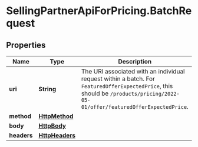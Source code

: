 # SellingPartnerApiForPricing.BatchRequest

## Properties
Name | Type | Description | Notes
------------ | ------------- | ------------- | -------------
**uri** | **String** | The URI associated with an individual request within a batch. For `FeaturedOfferExpectedPrice`, this should be `/products/pricing/2022-05-01/offer/featuredOfferExpectedPrice`. | 
**method** | [**HttpMethod**](HttpMethod.md) |  | 
**body** | [**HttpBody**](HttpBody.md) |  | [optional] 
**headers** | [**HttpHeaders**](HttpHeaders.md) |  | [optional] 


